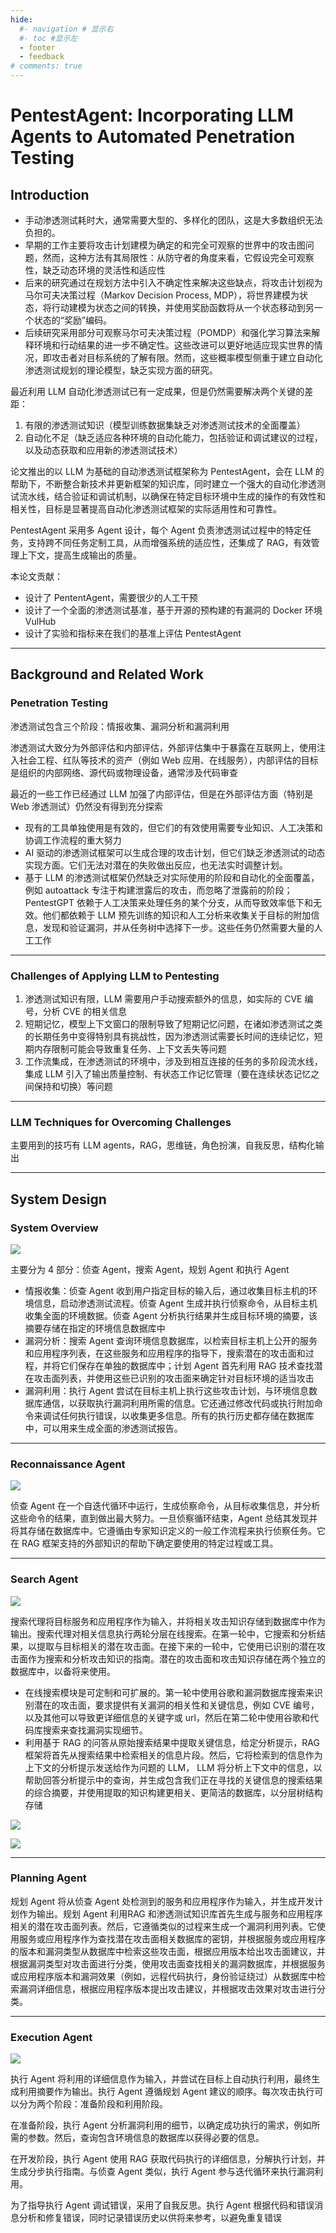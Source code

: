 ```yaml
---
hide:
  #- navigation # 显示右
  #- toc #显示左
  - footer
  - feedback
# comments: true
--- 
```


# PentestAgent: Incorporating LLM Agents to Automated Penetration Testing

## Introduction

- 手动渗透测试耗时大，通常需要大型的、多样化的团队，这是大多数组织无法负担的。
- 早期的工作主要将攻击计划建模为确定的和完全可观察的世界中的攻击图问题，然而，这种方法有其局限性：从防守者的角度来看，它假设完全可观察性，缺乏动态环境的灵活性和适应性
- 后来的研究通过在规划方法中引入不确定性来解决这些缺点，将攻击计划视为马尔可夫决策过程（Markov Decision Process, MDP），将世界建模为状态，将行动建模为状态之间的转换，并使用奖励函数将从一个状态移动到另一个状态的“奖励”编码。
- 后续研究采用部分可观察马尔可夫决策过程（POMDP）和强化学习算法来解释环境和行动结果的进一步不确定性。这些改进可以更好地适应现实世界的情况，即攻击者对目标系统的了解有限。然而，这些概率模型侧重于建立自动化渗透测试规划的理论模型，缺乏实现方面的研究。

最近利用 LLM 自动化渗透测试已有一定成果，但是仍然需要解决两个关键的差距：

1. 有限的渗透测试知识（模型训练数据集缺乏对渗透测试技术的全面覆盖）
2. 自动化不足（缺乏适应各种环境的自动化能力，包括验证和调试建议的过程，以及动态获取和应用新的渗透测试技术）

论文推出的以 LLM 为基础的自动渗透测试框架称为 PentestAgent，会在 LLM 的帮助下，不断整合新技术并更新框架的知识库，同时建立一个强大的自动化渗透测试流水线，结合验证和调试机制，以确保在特定目标环境中生成的操作的有效性和相关性，目标是显著提高自动化渗透测试框架的实际适用性和可靠性。

PentestAgent 采用多 Agent 设计，每个 Agent 负责渗透测试过程中的特定任务，支持跨不同任务定制工具，从而增强系统的适应性，还集成了 RAG，有效管理上下文，提高生成输出的质量。

本论文贡献：

- 设计了 PententAgent，需要很少的人工干预
- 设计了一个全面的渗透测试基准，基于开源的预构建的有漏洞的 Docker 环境 VulHub
- 设计了实验和指标来在我们的基准上评估 PentestAgent

* * *

## Background and Related Work

### Penetration Testing

渗透测试包含三个阶段：情报收集、漏洞分析和漏洞利用

渗透测试大致分为外部评估和内部评估，外部评估集中于暴露在互联网上，使用注入社会工程、红队等技术的资产（例如 Web 应用、在线服务），内部评估的目标是组织的内部网络、源代码或物理设备，通常涉及代码审查

最近的一些工作已经通过 LLM 加强了内部评估，但是在外部评估方面（特别是 Web 渗透测试）仍然没有得到充分探索

- 现有的工具单独使用是有效的，但它们的有效使用需要专业知识、人工决策和协调工作流程的重大努力
- AI 驱动的渗透测试框架可以生成合理的攻击计划，但它们缺乏渗透测试的动态实现方面。它们无法对潜在的失败做出反应，也无法实时调整计划。
- 基于 LLM 的渗透测试框架仍然缺乏对实际使用的阶段和自动化的全面覆盖，例如 autoattack 专注于构建泄露后的攻击，而忽略了泄露前的阶段；PentestGPT 依赖于人工决策来处理任务的某个分支，从而导致效率低下和无效。他们都依赖于 LLM 预先训练的知识和人工分析来收集关于目标的附加信息，发现和验证漏洞，并从任务树中选择下一步。这些任务仍然需要大量的人工工作

* * *

### Challenges of Applying LLM to Pentesting

1. 渗透测试知识有限，LLM 需要用户手动搜索额外的信息，如实际的 CVE 编号，分析 CVE 的相关信息
2. 短期记忆，模型上下文窗口的限制导致了短期记忆问题，在诸如渗透测试之类的长期任务中变得特别具有挑战性，因为渗透测试需要长时间的连续记忆，短期内存限制可能会导致重复任务、上下文丢失等问题
3. 工作流集成，在渗透测试的环境中，涉及到相互连接的任务的多阶段流水线，集成 LLM 引入了输出质量控制、有状态工作记忆管理（要在连续状态记忆之间保持和切换）等问题

* * *

### LLM Techniques for Overcoming Challenges

主要用到的技巧有 LLM agents，RAG，思维链，角色扮演，自我反思，结构化输出

* * *

## System Design

### System Overview

![](../../../../assets/Pasted%20image%2020250718185906.png)

主要分为 4 部分：侦查 Agent，搜索 Agent，规划 Agent 和执行 Agent

- 情报收集：侦查 Agent 收到用户指定目标的输入后，通过收集目标主机的环境信息，启动渗透测试流程。侦查 Agent 生成并执行侦察命令，从目标主机收集全面的环境数据。侦查 Agent 分析执行结果并生成目标环境的摘要，该摘要存储在指定的环境信息数据库中
- 漏洞分析：搜索 Agent 查询环境信息数据库，以检索目标主机上公开的服务和应用程序列表，在这些服务和应用程序的指导下，搜索潜在的攻击面和过程，并将它们保存在单独的数据库中；计划 Agent 首先利用 RAG 技术查找潜在攻击面列表，并使用这些已识别的攻击面来确定针对目标环境的适当攻击
- 漏洞利用：执行 Agent 尝试在目标主机上执行这些攻击计划，与环境信息数据库通信，以获取执行漏洞利用所需的信息。它还通过修改代码或执行附加命令来调试任何执行错误，以收集更多信息。所有的执行历史都存储在数据库中，可以用来生成全面的渗透测试报告。

* * *

### Reconnaissance Agent

![](../../../../assets/Pasted%20image%2020250718185922.png)

侦查 Agent 在一个自迭代循环中运行，生成侦察命令，从目标收集信息，并分析这些命令的结果，直到做出最大努力。一旦侦察循环结束，Agent 总结其发现并将其存储在数据库中。它遵循由专家知识定义的一般工作流程来执行侦察任务。它在 RAG 框架支持的外部知识的帮助下确定要使用的特定过程或工具。

* * *

### Search Agent

![](../../../../assets/Pasted%20image%2020250718185936.png)

搜索代理将目标服务和应用程序作为输入，并将相关攻击知识存储到数据库中作为输出。搜索代理对相关信息执行两轮分层在线搜索。在第一轮中，它搜索和分析结果，以提取与目标相关的潜在攻击面。在接下来的一轮中，它使用已识别的潜在攻击面作为搜索和分析攻击知识的指南。潜在的攻击面和攻击知识存储在两个独立的数据库中，以备将来使用。

- 在线搜索模块是可定制和可扩展的。第一轮中使用谷歌和漏洞数据库搜索来识别潜在的攻击面，要求提供有关漏洞的相关性和关键信息，例如 CVE 编号，以及其他可以导致更详细信息的关键字或 url，然后在第二轮中使用谷歌和代码库搜索来查找漏洞实现细节。
- 利用基于 RAG 的问答从原始搜索结果中提取关键信息，给定分析提示，RAG 框架将首先从搜索结果中检索相关的信息片段。然后，它将检索到的信息作为上下文的分析提示发送给作为问题的 LLM， LLM 将分析上下文中的信息，以帮助回答分析提示中的查询，并生成包含我们正在寻找的关键信息的搜索结果的综合摘要，并使用提取的知识构建更相关、更简洁的数据库，以分层树结构存储

![](../../../../assets/Pasted%20image%2020250718185952.png)

![](../../../../assets/Pasted%20image%2020250718190004.png)

* * *

### Planning Agent

规划 Agent 将从侦查 Agent 处检测到的服务和应用程序作为输入，并生成开发计划作为输出。规划 Agent 利用RAG 和渗透测试知识库首先生成与服务和应用程序相关的潜在攻击面列表。然后，它遵循类似的过程来生成一个漏洞利用列表。它使用服务或应用程序作为查找潜在攻击面相关数据库的密钥，并根据服务或应用程序的版本和漏洞类型从数据库中检索这些攻击面，根据应用版本给出攻击面建议，并根据漏洞类型对攻击面进行分类，使用攻击面查找相关的漏洞数据库，并根据服务或应用程序版本和漏洞效果（例如，远程代码执行，身份验证绕过）从数据库中检索漏洞详细信息，根据应用程序版本提出攻击建议，并根据攻击效果对攻击进行分类。

* * *

### Execution Agent

![](../../../../assets/Pasted%20image%2020250718190016.png)

执行 Agent 将利用的详细信息作为输入，并尝试在目标上自动执行利用，最终生成利用摘要作为输出。执行 Agent 遵循规划 Agent 建议的顺序。每次攻击执行可以分为两个阶段：准备阶段和利用阶段。

在准备阶段，执行 Agent 分析漏洞利用的细节，以确定成功执行的需求，例如所需的参数。然后，查询包含环境信息的数据库以获得必要的信息。

在开发阶段，执行 Agent 使用 RAG 获取代码执行的详细信息，分解执行计划，并生成分步执行指南。与侦查 Agent 类似，执行 Agent 参与迭代循环来执行漏洞利用。

为了指导执行 Agent 调试错误，采用了自我反思。执行 Agent 根据代码和错误消息分析和修复错误，同时记录错误历史以供将来参考，以避免重复错误